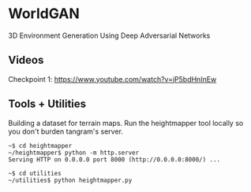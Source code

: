 # WorldGAN

3D Environment Generation Using Deep Adversarial Networks

## Videos

Checkpoint 1: https://www.youtube.com/watch?v=jP5bdHnInEw

## Tools + Utilities

Building a dataset for terrain maps. Run the heightmapper tool locally so you don't burden tangram's server.

```
~$ cd heightmapper
~/heightmapper$ python -m http.server
Serving HTTP on 0.0.0.0 port 8000 (http://0.0.0.0:8000/) ...
```

```
~$ cd utilities
~/utilities$ python heightmapper.py
```